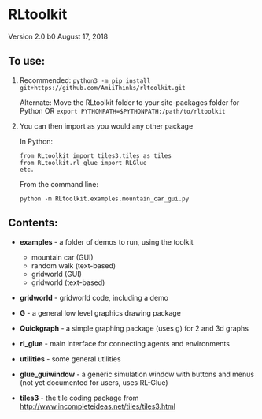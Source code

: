 # RLtoolkit
Version 2.0 b0 August 17, 2018


## To use:
1. Recommended: `python3 -m pip install git+https://github.com/AmiiThinks/rltoolkit.git`
   
   Alternate:
   Move the RLtoolkit folder to your site-packages folder for Python
                               OR
   `export PYTHONPATH=$PYTHONPATH:/path/to/rltoolkit`

2. You can then import as you would any other package

    In Python:
    ```pythonstub
    from RLtoolkit import tiles3.tiles as tiles
    from RLtoolkit.rl_glue import RLGlue
    etc.
    ```
    From the command line:
    ```pythonstub
    python -m RLtoolkit.examples.mountain_car_gui.py
    ```
        

## Contents:

- **examples** - a folder of demos to run, using the toolkit
  - mountain car (GUI)
  - random walk (text-based)
  - gridworld (GUI)
  - gridworld (text-based)
- **gridworld** - gridworld code, including a demo
- **G** - a general low level graphics drawing package
- **Quickgraph** - a simple graphing package (uses g) for 2 and 3d graphs

- **rl_glue** - main interface for connecting agents and environments
- **utilities** - some general utilities
- **glue_guiwindow** - a generic simulation window with buttons and menus
   (not yet documented for users, uses RL-Glue)
- **tiles3** - the tile coding package from http://www.incompleteideas.net/tiles/tiles3.html


